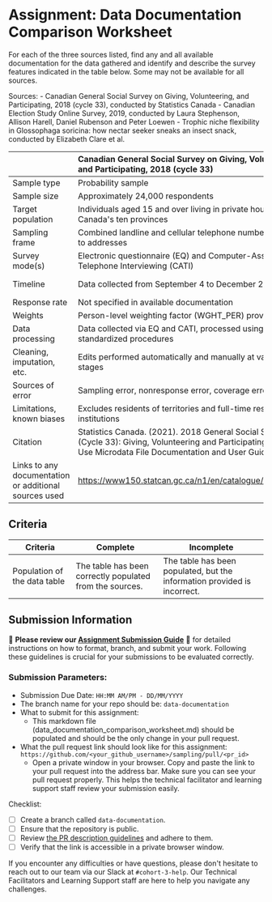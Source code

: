 # Assignment: Data Documentation Comparison Worksheet

For each of the three sources listed, find any and all available documentation for the data gathered and identify and describe the survey features indicated in the table below. Some may not be available for all sources.

Sources: - Canadian General Social Survey on Giving, Volunteering, and Participating, 2018 (cycle 33), conducted by Statistics Canada - Canadian Election Study Online Survey, 2019, conducted by Laura Stephenson, Allison Harell, Daniel Rubenson and Peter Loewen - Trophic niche flexibility in Glossophaga soricina: how nectar seeker sneaks an insect snack, conducted by Elizabeth Clare et al.

|                                                       | Canadian General Social Survey on Giving, Volunteering, and Participating, 2018 (cycle 33) | Canadian Election Study Online Survey, 2019 | Trophic niche flexibility in Glossophaga soricina: how nectar seeker sneaks an insect snack |
|----------------|:--------------------|----------------|---------------------|
| Sample type                                           |     Probability sample                                                                                       |    Non-probability online panel                                         |      Not applicable (observational study)                                                                                       |
| Sample size                                           |       Approximately 24,000 respondents                                                                                     |      Campaign period: 37,822; Post-election: 10,337                                       |        49 individual bats observed                                                                                     |
| Target population                                     |     Individuals aged 15 and over living in private households in Canada's ten provinces                                                                                       |     Canadian citizens and permanent residents aged 18 or older                                        |       Glossophaga soricina bats in their natural habitat                                                                                      |
| Sampling frame                                        |   Combined landline and cellular telephone numbers linked to addresses                                                                                         |      Combined landline and cellular telephone numbers linked to addresses                                       |   Not applicable                                                                                          |
| Survey mode(s)                                        |    Electronic questionnaire (EQ) and Computer-Assisted Telephone Interviewing (CATI)                                                                                        |           Online survey                                  |          Direct observation and DNA metabarcoding                                                                                   |
| Timeline                                              |          Data collected from September 4 to December 28, 2018                                                                                  |                                             |   Campaign period survey during the 2019 federal election campaign; post-election survey followed                                                                                          | Study conducted over a specific period (exact dates not specified)
| Response rate                                         |     Not specified in available documentation                                                                                       |               Not specified in available documentation                              |   Not applicable                                                                                          |
| Weights                                               |    Person-level weighting factor (WGHT_PER) provided                                                                                        |             Weighting variables included in the dataset                                |   Not applicable                                                                                          |
| Data processing                                       |        Data collected via EQ and CATI, processed using standardized procedures                                                                                    |            Data collected online, processed for analysis                                 |       DNA samples analyzed using metabarcoding techniques                                                                                      |
| Cleaning, imputation, etc.                            |   Edits performed automatically and manually at various stages                                                                                         |          Data cleaning procedures applied; specifics not detailed                                   |     Not applicable                                                                                        |
| Sources of error                                      |       Sampling error, nonresponse error, coverage error                                                                                     |          Potential biases due to non-probability sampling                                   |       Potential observational biases                                                                                      |
| Limitations, known biases                             |           Excludes residents of territories and full-time residents of institutions                                                                                 |                            Non-probability sample may limit generalizability                 |          Limited to observed individuals; may not represent entire population                                                                                   |
| Citation                                              |         Statistics Canada. (2021). 2018 General Social Survey (Cycle 33): Giving, Volunteering and Participating Public Use Microdata File Documentation and User Guide.                                                                                   |                                             |      Stephenson, L. B., Harell, A., Rubenson, D., & Loewen, P. J. (2020). The 2019 Canadian Election Study – Online Survey.                                                                                       | Clare, E. L., et al. (2014). Trophic niche flexibility in Glossophaga soricina: how a nectar seeker sneaks an insect snack.
| Links to any documentation or additional sources used |      https://www150.statcan.gc.ca/n1/en/catalogue/45250011                                                                                      |           https://dimension.usherbrooke.ca/documents/CES2019Codebook.pdf                                  |          https://pmc.ncbi.nlm.nih.gov/articles/PMC4040958/                                                                                   |

## Criteria

|Criteria|Complete|Incomplete|
|--------|----|----|
|Population of the data table|The table has been correctly populated from the sources.|The table has been populated, but the information provided is incorrect.|

## Submission Information

🚨 **Please review our [Assignment Submission Guide](https://github.com/UofT-DSI/onboarding/blob/main/onboarding_documents/submissions.md)** 🚨 for detailed instructions on how to format, branch, and submit your work. Following these guidelines is crucial for your submissions to be evaluated correctly.

### Submission Parameters:
* Submission Due Date: `HH:MM AM/PM - DD/MM/YYYY`
* The branch name for your repo should be: `data-documentation`
* What to submit for this assignment:
     * This markdown file (data_documentation_comparison_worksheet.md) should be populated and should be the only change in your pull request.
* What the pull request link should look like for this assignment: `https://github.com/<your_github_username>/sampling/pull/<pr_id>`
     * Open a private window in your browser. Copy and paste the link to your pull request into the address bar. Make sure you can see your pull request properly. This helps the technical facilitator and learning support staff review your submission easily.

Checklist:
- [ ] Create a branch called `data-documentation`.
- [ ] Ensure that the repository is public.
- [ ] Review [the PR description guidelines](https://github.com/UofT-DSI/onboarding/blob/main/onboarding_documents/submissions.md#guidelines-for-pull-request-descriptions) and adhere to them.
- [ ] Verify that the link is accessible in a private browser window.

If you encounter any difficulties or have questions, please don't hesitate to reach out to our team via our Slack at `#cohort-3-help`. Our Technical Facilitators and Learning Support staff are here to help you navigate any challenges.
